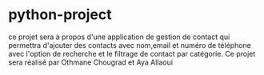 # python-project
ce projet sera à propos d'une application de gestion de contact qui permettra d'ajouter des contacts avec nom,email et numéro de téléphone avec l'option de recherche et le filtrage de contact par catégorie. Ce projet sera réalisé par Othmane Chougrad et Aya Allaoui
